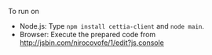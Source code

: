 To run on

* Node.js: Type `npm install cettia-client` and `node main`.
* Browser: Execute the prepared code from http://jsbin.com/nirocovofe/1/edit?js,console
